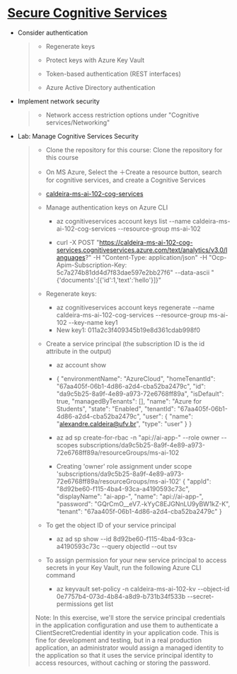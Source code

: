 # [Secure Cognitive Services](https://docs.microsoft.com/en-us/learn/modules/secure-cognitive-services/)

- Consider authentication
    >
    > - Regenerate keys
    >
    > - Protect keys with Azure Key Vault
    >
    > - Token-based authentication (REST interfaces)
    >
    > - Azure Active Directory authentication
    >

- Implement network security
    >
    > - Network access restriction options under "Cognitive services/Networking"
    >

- Lab: Manage Cognitive Services Security
    >
    > - Clone the repository for this course: Clone the repository for this course
    >
    > - On MS Azure, Select the ＋Create a resource button, search for cognitive services, and create a Cognitive Services
    >
    > - [caldeira-ms-ai-102-cog-services](./template/deployment.json)
    >
    > - Manage authentication keys on Azure CLI
    >   - az cognitiveservices account keys list --name caldeira-ms-ai-102-cog-services --resource-group ms-ai-102
    >
    >   - curl -X POST "https://caldeira-ms-ai-102-cog-services.cognitiveservices.azure.com/text/analytics/v3.0/languages?" -H "Content-Type: application/json" -H "Ocp-Apim-Subscription-Key: 5c7a274b81dd4d7f83dae597e2bb27f6" --data-ascii "{'documents':[{'id':1,'text':'hello'}]}"
    >
    > - Regenerate keys:
    >   - az cognitiveservices account keys regenerate --name caldeira-ms-ai-102-cog-services --resource-group ms-ai-102 --key-name key1
    >   - New key1: 011a2c3f409345b19e8d361cdab998f0
    >
    > - Create a service principal (the subscription ID is the id attribute in the output)
    >   - az account show
    >   - {
    "environmentName": "AzureCloud",
    "homeTenantId": "67aa405f-06b1-4d86-a2d4-cba52ba2479c",
    "id": "da9c5b25-8a9f-4e89-a973-72e6768ff89a",
    "isDefault": true,
    "managedByTenants": [],
    "name": "Azure for Students",
    "state": "Enabled",
    "tenantId": "67aa405f-06b1-4d86-a2d4-cba52ba2479c",
    "user": {
        "name": "alexandre.caldeira@ufv.br",
        "type": "user"
    }
    }
    >
    >   - az ad sp create-for-rbac -n "api://ai-app-" --role owner --scopes subscriptions/da9c5b25-8a9f-4e89-a973-72e6768ff89a/resourceGroups/ms-ai-102
    >   - Creating 'owner' role assignment under scope 'subscriptions/da9c5b25-8a9f-4e89-a973-72e6768ff89a/resourceGroups/ms-ai-102'
        {
        "appId": "8d92be60-f115-4ba4-93ca-a4190593c73c",
        "displayName": "ai-app-",
        "name": "api://ai-app-",
        "password": "GQrCmO__eV7.-kYyC8EJGNnLU9yBW1kZ-K",
        "tenant": "67aa405f-06b1-4d86-a2d4-cba52ba2479c"
        }
    >
    > - To get the object ID of your service principal
    >   - az ad sp show --id 8d92be60-f115-4ba4-93ca-a4190593c73c --query objectId --out tsv
    >
    > - To assign permission for your new service principal to access secrets in your Key Vault, run the following Azure CLI command
    >   - az keyvault set-policy -n caldeira-ms-ai-102-kv --object-id 0e7757b4-073d-4b84-a8d9-b731b34f533b --secret-permissions get list
    >
    > Note: In this exercise, we'll store the service principal credentials in the application configuration and use them to authenticate a ClientSecretCredential identity in your application code. This is fine for development and testing, but in a real production application, an administrator would assign a managed identity to the application so that it uses the service principal identity to access resources, without caching or storing the password.
    >
